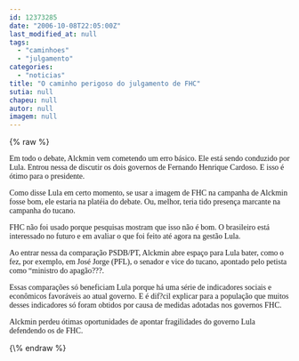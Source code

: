 ```yaml
---
id: 12373285
date: "2006-10-08T22:05:00Z"
last_modified_at: null
tags:
  - "caminhoes"
  - "julgamento"
categories:
  - "noticias"
title: "O caminho perigoso do julgamento de FHC"
sutia: null
chapeu: null
autor: null
imagem: null
---
```

{\% raw %}
<p><P><FONT face=Verdana>Em todo o debate, Alckmin vem cometendo um erro básico. Ele está sendo conduzido por Lula. Entrou nessa de discutir os dois governos de Fernando Henrique Cardoso. E isso é ótimo para o presidente.</FONT></P></p>
<p><P><FONT face=Verdana>Como disse Lula em certo momento, se usar a imagem de FHC na campanha de Alckmin fosse bom, ele estaria na platéia do debate. Ou, melhor, teria tido presença marcante na campanha do tucano.</FONT></P></p>
<p><P><FONT face=Verdana>FHC não foi usado porque pesquisas mostram que isso não é bom. O brasileiro está interessado no futuro e em avaliar o que foi feito até agora na gestão Lula.</FONT></P></p>
<p><P><FONT face=Verdana>Ao entrar nessa da comparação PSDB/PT, Alckmin abre espaço para Lula bater, como o fez, por exemplo, em José Jorge (PFL), o senador e vice do tucano, apontado pelo petista como “ministro do apagão???.</FONT></P></p>
<p><P><FONT face=Verdana>Essas comparações só beneficiam Lula porque há uma série de indicadores sociais e econômicos favoráveis ao atual governo. E é dif?cil explicar para a população que muitos desses indicadores só foram obtidos por causa de medidas adotadas nos governos FHC.</FONT></P></p>
<p><P><FONT face=Verdana>Alckmin perdeu ótimas oportunidades de apontar fragilidades do governo Lula defendendo os de FHC.</FONT></P> </p>
{\% endraw %}
